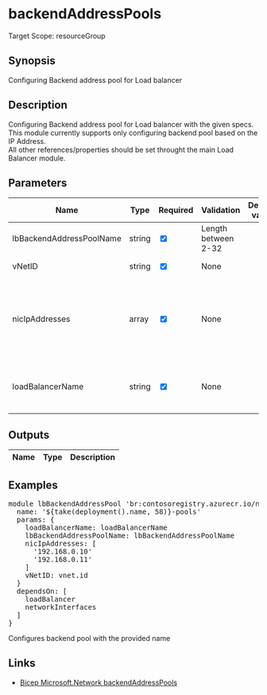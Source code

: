 # backendAddressPools

Target Scope: resourceGroup

## Synopsis
Configuring Backend address pool for Load balancer

## Description
Configuring Backend address pool for Load balancer with the given specs.<br>
This module currently supports only configuring backend pool based on the IP Address.<br>
All other references/properties should be set throught the main Load Balancer module.

## Parameters
| Name | Type | Required | Validation | Default value | Description |
| -- |  -- | -- | -- | -- | -- |
| lbBackendAddressPoolName | string | <input type="checkbox" checked> | Length between 2-32 | <pre></pre> | The name of the backend address pool. |
| vNetID | string | <input type="checkbox" checked> | None | <pre></pre> | A reference to a virtual network. |
| nicIpAddresses | array | <input type="checkbox" checked> | None | <pre></pre> | An array of the private IPs that need to be added to the backend pool.<br>Example:<br>&nbsp;&nbsp;&nbsp;'192.168.10.10'<br>&nbsp;&nbsp;&nbsp;'192.168.10.11' |
| loadBalancerName | string | <input type="checkbox" checked> | None | <pre></pre> | A reference to a load balancer where the backend pool will be configured. |
## Outputs
| Name | Type | Description |
| -- |  -- | -- |
## Examples
<pre>
module lbBackendAddressPool 'br:contosoregistry.azurecr.io/network/loadbalancers/backendaddresspools:latest' = {
  name: '${take(deployment().name, 58)}-pools'
  params: {
    loadBalancerName: loadBalancerName
    lbBackendAddressPoolName: lbBackendAddressPoolName
    nicIpAddresses: [
      '192.168.0.10'
      '192.168.0.11'
    ]
    vNetID: vnet.id
  }
  dependsOn: [
    loadBalancer
    networkInterfaces
  ]
}
</pre>
<p>Configures backend pool with the provided name</p>

## Links
- [Bicep Microsoft.Network backendAddressPools](https://learn.microsoft.com/en-us/azure/templates/microsoft.network/loadbalancers/backendaddresspools?pivots=deployment-language-bicep)


